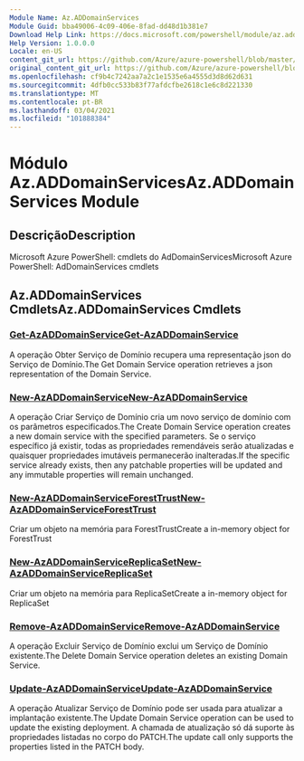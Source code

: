 ```yaml
---
Module Name: Az.ADDomainServices
Module Guid: bba49006-4c09-406e-8fad-dd48d1b381e7
Download Help Link: https://docs.microsoft.com/powershell/module/az.addomainservices
Help Version: 1.0.0.0
Locale: en-US
content_git_url: https://github.com/Azure/azure-powershell/blob/master/src/ADDomainServices/help/Az.ADDomainServices.md
original_content_git_url: https://github.com/Azure/azure-powershell/blob/master/src/ADDomainServices/help/Az.ADDomainServices.md
ms.openlocfilehash: cf9b4c7242aa7a2c1e1535e6a4555d3d8d62d631
ms.sourcegitcommit: 4dfb0cc533b83f77afdcfbe2618c1e6c8d221330
ms.translationtype: MT
ms.contentlocale: pt-BR
ms.lasthandoff: 03/04/2021
ms.locfileid: "101888384"
---
```

# <span data-ttu-id="0521a-101">Módulo Az.ADDomainServices</span><span class="sxs-lookup"><span data-stu-id="0521a-101">Az.ADDomainServices Module</span></span>
## <span data-ttu-id="0521a-102">Descrição</span><span class="sxs-lookup"><span data-stu-id="0521a-102">Description</span></span>
<span data-ttu-id="0521a-103">Microsoft Azure PowerShell: cmdlets do AdDomainServices</span><span class="sxs-lookup"><span data-stu-id="0521a-103">Microsoft Azure PowerShell: AdDomainServices cmdlets</span></span>

## <span data-ttu-id="0521a-104">Az.ADDomainServices Cmdlets</span><span class="sxs-lookup"><span data-stu-id="0521a-104">Az.ADDomainServices Cmdlets</span></span>
### [<span data-ttu-id="0521a-105">Get-AzADDomainService</span><span class="sxs-lookup"><span data-stu-id="0521a-105">Get-AzADDomainService</span></span>](Get-AzADDomainService.md)
<span data-ttu-id="0521a-106">A operação Obter Serviço de Domínio recupera uma representação json do Serviço de Domínio.</span><span class="sxs-lookup"><span data-stu-id="0521a-106">The Get Domain Service operation retrieves a json representation of the Domain Service.</span></span>

### [<span data-ttu-id="0521a-107">New-AzADDomainService</span><span class="sxs-lookup"><span data-stu-id="0521a-107">New-AzADDomainService</span></span>](New-AzADDomainService.md)
<span data-ttu-id="0521a-108">A operação Criar Serviço de Domínio cria um novo serviço de domínio com os parâmetros especificados.</span><span class="sxs-lookup"><span data-stu-id="0521a-108">The Create Domain Service operation creates a new domain service with the specified parameters.</span></span>
<span data-ttu-id="0521a-109">Se o serviço específico já existir, todas as propriedades remendáveis serão atualizadas e quaisquer propriedades imutáveis permanecerão inalteradas.</span><span class="sxs-lookup"><span data-stu-id="0521a-109">If the specific service already exists, then any patchable properties will be updated and any immutable properties will remain unchanged.</span></span>

### [<span data-ttu-id="0521a-110">New-AzADDomainServiceForestTrust</span><span class="sxs-lookup"><span data-stu-id="0521a-110">New-AzADDomainServiceForestTrust</span></span>](New-AzADDomainServiceForestTrust.md)
<span data-ttu-id="0521a-111">Criar um objeto na memória para ForestTrust</span><span class="sxs-lookup"><span data-stu-id="0521a-111">Create a in-memory object for ForestTrust</span></span>

### [<span data-ttu-id="0521a-112">New-AzADDomainServiceReplicaSet</span><span class="sxs-lookup"><span data-stu-id="0521a-112">New-AzADDomainServiceReplicaSet</span></span>](New-AzADDomainServiceReplicaSet.md)
<span data-ttu-id="0521a-113">Criar um objeto na memória para ReplicaSet</span><span class="sxs-lookup"><span data-stu-id="0521a-113">Create a in-memory object for ReplicaSet</span></span>

### [<span data-ttu-id="0521a-114">Remove-AzADDomainService</span><span class="sxs-lookup"><span data-stu-id="0521a-114">Remove-AzADDomainService</span></span>](Remove-AzADDomainService.md)
<span data-ttu-id="0521a-115">A operação Excluir Serviço de Domínio exclui um Serviço de Domínio existente.</span><span class="sxs-lookup"><span data-stu-id="0521a-115">The Delete Domain Service operation deletes an existing Domain Service.</span></span>

### [<span data-ttu-id="0521a-116">Update-AzADDomainService</span><span class="sxs-lookup"><span data-stu-id="0521a-116">Update-AzADDomainService</span></span>](Update-AzADDomainService.md)
<span data-ttu-id="0521a-117">A operação Atualizar Serviço de Domínio pode ser usada para atualizar a implantação existente.</span><span class="sxs-lookup"><span data-stu-id="0521a-117">The Update Domain Service operation can be used to update the existing deployment.</span></span>
<span data-ttu-id="0521a-118">A chamada de atualização só dá suporte às propriedades listadas no corpo do PATCH.</span><span class="sxs-lookup"><span data-stu-id="0521a-118">The update call only supports the properties listed in the PATCH body.</span></span>

